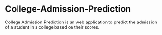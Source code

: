 # College-Admission-Prediction
College Admission Prediction is an web application to predict the admission of a student in a college based on their scores.
